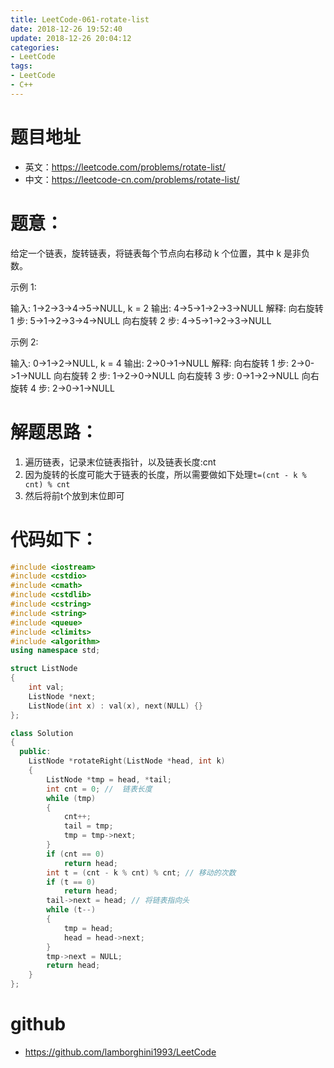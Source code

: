 ```yaml
---
title: LeetCode-061-rotate-list
date: 2018-12-26 19:52:40
update: 2018-12-26 20:04:12
categories:
- LeetCode
tags:
- LeetCode
- C++
---
```


# 题目地址
- 英文：https://leetcode.com/problems/rotate-list/
- 中文：https://leetcode-cn.com/problems/rotate-list/

# 题意：
给定一个链表，旋转链表，将链表每个节点向右移动 k 个位置，其中 k 是非负数。

示例 1:

输入: 1->2->3->4->5->NULL, k = 2
输出: 4->5->1->2->3->NULL
解释:
向右旋转 1 步: 5->1->2->3->4->NULL
向右旋转 2 步: 4->5->1->2->3->NULL

示例 2:

输入: 0->1->2->NULL, k = 4
输出: 2->0->1->NULL
解释:
向右旋转 1 步: 2->0->1->NULL
向右旋转 2 步: 1->2->0->NULL
向右旋转 3 步: 0->1->2->NULL
向右旋转 4 步: 2->0->1->NULL

# 解题思路：
1. 遍历链表，记录末位链表指针，以及链表长度:cnt
2. 因为旋转的长度可能大于链表的长度，所以需要做如下处理`t=(cnt - k % cnt) % cnt`
3. 然后将前t个放到末位即可

# 代码如下：
<!--c++0-->
```C++
#include <iostream>
#include <cstdio>
#include <cmath>
#include <cstdlib>
#include <cstring>
#include <string>
#include <queue>
#include <climits>
#include <algorithm>
using namespace std;

struct ListNode
{
    int val;
    ListNode *next;
    ListNode(int x) : val(x), next(NULL) {}
};

class Solution
{
  public:
    ListNode *rotateRight(ListNode *head, int k)
    {
        ListNode *tmp = head, *tail;
        int cnt = 0; //  链表长度
        while (tmp)
        {
            cnt++;
            tail = tmp;
            tmp = tmp->next;
        }
        if (cnt == 0)
            return head;
        int t = (cnt - k % cnt) % cnt; // 移动的次数
        if (t == 0)
            return head;
        tail->next = head; // 将链表指向头
        while (t--)
        {
            tmp = head;
            head = head->next;
        }
        tmp->next = NULL;
        return head;
    }
};
```

# github
- https://github.com/lamborghini1993/LeetCode
